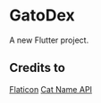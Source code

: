 # GatoDex

A new Flutter project.

## Credits to
[Flaticon](https://www.flaticon.com/free-icons/pokemon)
[Cat Name API](https://tools.estevecastells.com/cat-name-api)